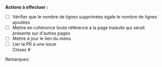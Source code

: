 <!-- IMPORTANT:
  TANT QUE TOUTES LES COCHES NE SONT PAS COCHÉES, la PR ne peut être ouverte, ou alors en Draft.
-->

**Actions à effectuer :**

- [ ] Vérifier que le nombre de lignes supprimées égale le nombre de lignes ajoutées
- [ ] Mettre en cohérence toute référence à la page traduite qui serait présente sur d'autres pages  
  <!-- Simple recherche du nom du fichier que vous êtes entrain de traduire et vérifier que les titres soient cohérents -->
- [ ] Mettre à jour le lien du menu  
  <!-- À effectuer sur .vitepress/config.ts -->
- [ ] Lier la PR à une issue  
      Closes # <!-- << Insérer l'id de l'issue -->
      
Remarques:
